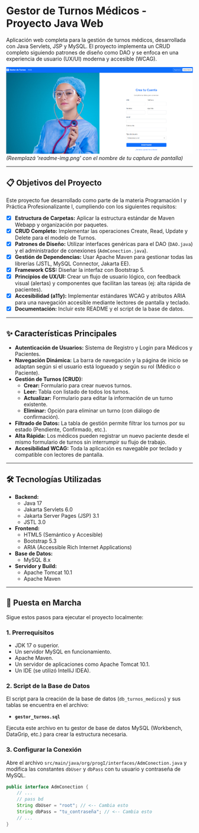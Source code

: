 # Gestor de Turnos Médicos - Proyecto Java Web

Aplicación web completa para la gestión de turnos médicos, desarrollada con Java Servlets, JSP y MySQL. El proyecto implementa un CRUD completo siguiendo patrones de diseño como DAO y se enfoca en una experiencia de usuario (UX/UI) moderna y accesible (WCAG).

![Captura de pantalla de la aplicación](src/main/webapp/images/readme-img.png)
*(Reemplazá 'readme-img.png' con el nombre de tu captura de pantalla)*

---

## 📋 Objetivos del Proyecto

Este proyecto fue desarrollado como parte de la materia Programación I y Práctica Profesionalizante I, cumpliendo con los siguientes requisitos:

- [x] **Estructura de Carpetas:** Aplicar la estructura estándar de Maven Webapp y organización por paquetes.
- [x] **CRUD Completo:** Implementar las operaciones Create, Read, Update y Delete para el modelo de Turnos.
- [x] **Patrones de Diseño:** Utilizar interfaces genéricas para el DAO (`DAO.java`) y el administrador de conexiones (`AdmConection.java`).
- [x] **Gestión de Dependencias:** Usar Apache Maven para gestionar todas las librerías (JSTL, MySQL Connector, Jakarta EE).
- [x] **Framework CSS:** Diseñar la interfaz con Bootstrap 5.
- [x] **Principios de UX/UI:** Crear un flujo de usuario lógico, con feedback visual (alertas) y componentes que facilitan las tareas (ej: alta rápida de pacientes).
- [x] **Accesibilidad (a11y):** Implementar estándares WCAG y atributos ARIA para una navegación accesible mediante lectores de pantalla y teclado.
- [x] **Documentación:** Incluir este README y el script de la base de datos.

---

## ✨ Características Principales

* **Autenticación de Usuarios:** Sistema de Registro y Login para Médicos y Pacientes.
* **Navegación Dinámica:** La barra de navegación y la página de inicio se adaptan según si el usuario está logueado y según su rol (Médico o Paciente).
* **Gestión de Turnos (CRUD):**
    * **Crear:** Formulario para crear nuevos turnos.
    * **Leer:** Tabla con listado de todos los turnos.
    * **Actualizar:** Formulario para editar la información de un turno existente.
    * **Eliminar:** Opción para eliminar un turno (con diálogo de confirmación).
* **Filtrado de Datos:** La tabla de gestión permite filtrar los turnos por su estado (Pendiente, Confirmado, etc.).
* **Alta Rápida:** Los médicos pueden registrar un nuevo paciente desde el mismo formulario de turnos sin interrumpir su flujo de trabajo.
* **Accesibilidad WCAG:** Toda la aplicación es navegable por teclado y compatible con lectores de pantalla.

---

## 🛠️ Tecnologías Utilizadas

* **Backend:**
    * Java 17
    * Jakarta Servlets 6.0
    * Jakarta Server Pages (JSP) 3.1
    * JSTL 3.0
* **Frontend:**
    * HTML5 (Semántico y Accesible)
    * Bootstrap 5.3
    * ARIA (Accessible Rich Internet Applications)
* **Base de Datos:**
    * MySQL 8.x
* **Servidor y Build:**
    * Apache Tomcat 10.1
    * Apache Maven

---

## 🚀 Puesta en Marcha

Sigue estos pasos para ejecutar el proyecto localmente:

### 1. Prerrequisitos
* JDK 17 o superior.
* Un servidor MySQL en funcionamiento.
* Apache Maven.
* Un servidor de aplicaciones como Apache Tomcat 10.1.
* Un IDE (se utilizó IntelliJ IDEA).

### 2. Script de la Base de Datos
El script para la creación de la base de datos (`db_turnos_medicos`) y sus tablas se encuentra en el archivo:

* **`gestor_turnos.sql`**

Ejecuta este archivo en tu gestor de base de datos MySQL (Workbench, DataGrip, etc.) para crear la estructura necesaria.

### 3. Configurar la Conexión
Abre el archivo `src/main/java/org/progI/interfaces/AdmConection.java` y modifica las constantes `dbUser` y `dbPass` con tu usuario y contraseña de MySQL.

```java
public interface AdmConection {
    // ...
    // pass bd
    String dbUser = "root"; // <-- Cambia esto
    String dbPass = "tu_contraseña"; // <-- Cambia esto
    // ...
}